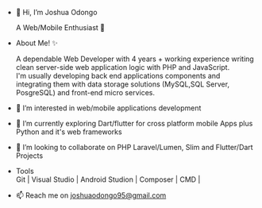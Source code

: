 - 👋 Hi, I’m Joshua Odongo

    A Web/Mobile  Enthusiast 🚀

- About Me! ✨
     
  A dependable Web Developer with 4 years + working experience writing clean server-side web application logic with PHP and JavaScript.                        
  I'm usually developing back end applications components and integrating them with data storage solutions (MySQL,SQL Server, PosgreSQL) and front-end micro services.
     
- 👀 I’m interested in web/mobile applications development 
- 🌱 I’m currently exploring Dart/flutter for cross platform mobile Apps plus Python and it's web frameworks
- 💞️ I’m looking to collaborate on PHP Laravel/Lumen, Slim and Flutter/Dart Projects
- Tools                                                                                                                                                        
  Git | Visual Studio | Android Studion | Composer | CMD | 
- 📫 Reach me on joshuaodongo95@gmail.com

<!---
joshuaodongo95/joshuaodongo95 is a ✨ special ✨ repository because its `README.md` (this file) appears on your GitHub profile.
You can click the Preview link to take a look at your changes.
--->
